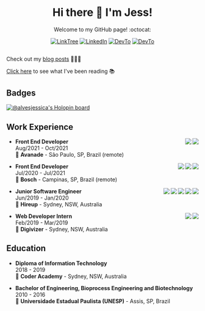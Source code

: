 <h1 align="center">
  Hi there 👋 I'm Jess!
</h1>

<p align="center">
  Welcome to my GitHub page! :octocat:
</p>

<p align="center">
    <a href="https://www.linktr.ee/jessicaribeiroalves/" target="_blank"><img alt="LinkTree" src="https://img.shields.io/badge/linktree-39E09B?style=for-the-badge&logo=linktree&logoColor=white" /></a>
    <a href="https://www.linkedin.com/in/jessica-ribeiro-alves/" target="_blank"><img alt="LinkedIn" src="https://img.shields.io/badge/linkedin-%230077B5.svg?&style=for-the-badge&logo=linkedin&logoColor=white" /></a>
    <a href="https://www.hackerrank.com/jessralves/" target="_blank"><img alt="DevTo" src="https://img.shields.io/badge/-Hackerrank-2EC866?style=for-the-badge&logo=HackerRank&logoColor=white" /></a>
    <a href="https://www.dev.to/alvesjessica/" target="_blank"><img alt="DevTo" src="https://img.shields.io/badge/dev.to-0A0A0A?style=for-the-badge&logo=devdotto&logoColor=white" /></a>
</p>

##

Check out my [blog posts](https://dev.to/alvesjessica) 👩🏻‍💻

[Click here](https://jessalves.notion.site/9f7aa9dae41640dabd63352929d69006?v=6f36629e9fe54a4b95fa10b948deda29) to see what I've been reading 📚

## Badges

[![@alvesjessica's Holopin board](https://holopin.io/api/user/board?user=alvesjessica)](https://holopin.io/@alvesjessica)

## Work Experience

<img align="right" src="https://img.shields.io/badge/Azure-0089D6?logo=microsoft-azure&logoColor=white" />

<img align="right" src="https://img.shields.io/badge/JavaScript-323330?logo=javascript&logoColor=F7DF1E" />

- **Front End Developer**\
Aug/2021 - Oct/2021\
📍 **Avanade** - São Paulo, SP, Brazil (remote)

<img align="right" src="https://img.shields.io/badge/Azure-0089D6?logo=microsoft-azure&logoColor=white" />

<img align="right" src="https://img.shields.io/badge/Angular-DD0031?logo=angular&logoColor=white" />

<img align="right" src="https://img.shields.io/badge/TypeScript-007ACC?logo=typescript&logoColor=white" />

- **Front End Developer**\
Jul/2020 - Jul/2021\
📍 **Bosch** - Campinas, SP, Brazil (remote)

<img align="right" src="https://img.shields.io/badge/Github-181717?logo=github&logoColor=white" />

<img align="right" src="https://img.shields.io/badge/Bitbucket-0747a6?logo=bitbucket&logoColor=white" />

<img align="right" src="https://img.shields.io/badge/JavaScript-323330?logo=javascript&logoColor=F7DF1E" />

<img align="right" src="https://img.shields.io/badge/Vue.js-35495E?logo=vuedotjs&logoColor=4FC08D" />

<img align="right" src="https://img.shields.io/badge/storybook-FF4785?logo=storybook&logoColor=white" />

- **Junior Software Engineer**\
Jun/2019 - Jan/2020\
📍 **Hireup** - Sydney, NSW, Australia

<img align="right" src="https://img.shields.io/badge/JavaScript-323330?logo=javascript&logoColor=F7DF1E" />

<img align="right" src="https://img.shields.io/badge/React-20232A?logo=react&logoColor=61DAFB" />

- **Web Developer Intern**\
Feb/2019 - Mar/2019\
📍 **Digivizer** - Sydney, NSW, Australia

## Education

- **Diploma of Information Technology**\
2018 - 2019\
📍 **Coder Academy** - Sydney, NSW, Australia

- **Bachelor of Engineering, Bioprocess Engineering and Biotechnology**\
2010 - 2016\
📍 **Universidade Estadual Paulista (UNESP)** - Assis, SP, Brazil
